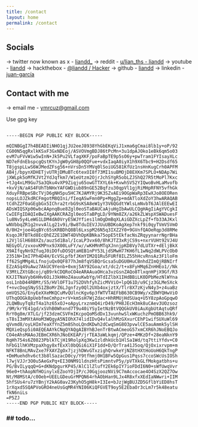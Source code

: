 ```yaml
---
title: /contact
layout: home
permalink: /contact
---
```



<h2 id="whity">Socials</h2>

-> twitter now known as x - <a href="https://x.com/lianndd_">liandd_</a>
-> reddit - <a href="https://www.reddit.com/user/lian_ths/">u/lian_ths - liandd</a> 
-> youtube - <a href="https://youtube.com/@liandd">liandd</a> 
-> hackthebox - <a href="https://app.hackthebox.com/profile/1098514">@liandd / Hacker</a>
-> github - <a href="https://github.com/liandd">liandd</a>
-> linkedin - <a href="https://www.linkedin.com/in/juan-garciaa2/">juan-garcía</a>


<h2 id="whity">Contact with me</h2>


-> email me - <a  href="mailto:ymrcuz@gmail.com">ymrcuz@gmail.com</a>

Use gpg key
```

-----BEGIN PGP PUBLIC KEY BLOCK-----

mQINBGgI7h4BEADIiNHO1qjJU2eeJ8938YhGbEKqViJ1xma6gCmai8lb1y+oP/92
CG00N5qgRxlkKSxF3GxNDEoj/ASVOVmgBDJ86tPcMn+3u1dpAJOko1eBk6qm5o03
evM7uFVvWiw5wInN+Jk5Pu2VLfagXKF/poFaBpTE9p5sO6y+pwTram1FYIsayXLc
ND7eFdnEbspcgQstKYnJgW0yGH8p0QQFue+vdxIaqA0iyX1h9X6Tbc9+H2Dsdf65
T8jgspLLwS6WJMedZFsg56+nVrsDn5YMVq0lSoiUG581KfUz1nsHnKugCrh0APFM
AB4j/bpynXDHETjvUTRjDMuBTc6texOI8f73MI1suBMOjD8EXKm7SPLO+NDAp7Wi
jXWLpk5oMfKJVt2YdJqfkm7/W1eUtzm2OjrJchSYgR5obLZJShQ27R5tMoPl7Kxc
+tJg4xLM9Gu7Sa3Qku4vXP9Ziqju65owGTTXYL6k+KvwhSV52YIQwoBvHLaMvofb
+kvVjN/aAS4FUhTbNHxYAFGWDiub89nGE52Bqfzu30qpVl1gjRiMHpRFNY5vfhGk
XduyFRBpeSBcTVjD6gNH5pu5HC7KJAMYRj9K3SZvAEi9OGpWaRp3EwXJo8OEORen
nopsLOJZkdRCFmgotM8QIni/fIeqASwFmn0Pp+MggZp+mdATloXdZoY3hwARAQAB
tCdhZ2F0aGEgbGx5IChra2trbG9sKSA8eW1yY3V6QGdtYWlsLmNvbT6JAlEEEwEI
ADsWIQSXp06wbcAApnqBue8Zgl0eoSTaBAUCaAjuHgIbAwULCQgHAgIiAgYVCgkI
CwIEFgIDAQIeBwIXgAAKCRAZgl0eoSTaBPgLD/9YNm8ZX/a26kZLWspXSWADuesF
lu8Nv5y4LeWG1LDM4dA0VryESWJYfies1lmOgDmBqXLAiGDZXcLpZf+fb33AJKxl
wNVbbqZR1g2nvvAlLg21v9i/Bw8TduIEVJJUuUBDKoAgXep7nkf9i0qyTVmVSVmO
0/0H2+joe4GqBYc65sKRBDhQ8Bl6LxspM26N5q3IXZ2Y0+9GVnfQAOeRqp3d8RMe
KsqoJRfBTkd8EcQhEZ2E1DWT4DVhDpKBNka75opE5tEkfacNsZRqyynarrNgrBHa
i2VjlGlH688XZs/auzSd1Bal/IcaLP3vx60/8hKJTZ3xRjCS9s+nxrVUHt92VJ4U
NEGyOl/zvxovKMPnx9JX00LuFY/w//wKHMnMTqXJnnjpKD8Vy7dLUTXr+dEljBkX
X9AIfqyNn9ZfuqJ0iDOfuDOSQtaHEB1nPY53LjdSMwH77KH6fL1wNq2dWLPVcOb0
2351N+ImI7Ph4D4H/EcVSLpfbfJKmYIM2Q1Ru5FURf8ILZ55hHcvRnsAz3F1loFm
ff62SgMMg4LLfnojuQx0QF877hJm8fqVSBQrGcsa5uDGU0HuCBnhdZImQjRBNIrf
EZzASq49uAwz7AkUC9Yenb+0xmj5AY92Goa/xt/dc2/t+x8FyHMq6ZnHHEo1//Nk
V3MtLZXtGBcoj/qB9rkCDQRoCO4eARAAuaOHca3vzGsnZAQo8TlxqnHPjX9Gf/R3
KXJITNaVyb6HHv6OiJ3kHHoZ4auuKwbYg/HTdIZlbX1IHdBBiLK0DPbMezNlWYna
osL1nbD44RBMt/S5/HVlOFT1u7S2DVhfyhZicMVViO+lpQ61D/u9Cjz3GLMeSXck
f+nvcDogSNySS1ZBoMrZ6LJgnfzy0Ql2UXb4oxjztX/Tlr8X7zKjvN4y3+z4uaBz
omVQS2G/EnyEeXXeMKQCuMvQUlncKgv6p3fWTVTAEFbB630CB9Wy/xZBWYQHwViO
UThqOOGk8pUebfmeCmhpz+rV+kmSsH7WjZdac+HhRMUjHdSUaq+U5Y8zpAoGpqwO
2LQWBuyTq8zT4a1hz65xOJ+oApyLrxznmQ4irD49/PH8JEcH3mk8uCAev3UOzsoz
/9M/krYE41gd/xSVhB0Whxnd7T9u40iYSyIetNzBtVQQGkUV0iAuXgbUtAqtuQRf
RrY0g8m/XTLG/jf23dzmCSVFmIKcpoQoMSdDx13vunhwSlxWKuchzPmOBB63hk9/
sT8sI3mMXtAHoM3WQgyA5NIOhX74lidIDvQ4vlalhMzGXxurCEhP1wifSUXuWl69
qVvmd8/oyLHIm7eaXfYnZ5m8ShoLQndKDwh2dCwqSmG8O3pvwlCE5auAmmk5ylSH
MQXieQsp5i0AEQEAAYkCNgQYAQgAIBYhBJenTrBtwACmeoG57xmCXR6hJNoEBQJo
CO4eAhsMAAoJEBmCXR6hJNoEKEAP/jrTEA3aWLkqmj/QPze+4MKzDf+28eaNknY9
RqHh754s6Z0823PblkTCjH19RolpXq3Kw1zldhkUcb1HlSa1Wd/tq7ttiYfdv+C0
hFbG1lhKVMzpaXhgy8xfExXl0bQGi6iX1F1dd+D/QrTra41J5oq/QjOxixrvpm+m
NFKT8BnLMAvZxe7FXAYZgOx7jzjhDWvGTxzighQrwkeYjNZ8tHXtHoUoH6QkTngP
+DmMuehdhv6ct3b8lSazacD0cy/Y9tfhmj0H1BFw5QpGus1Pqss7ccoSWcUsIOSh
l7wjVJJr3O0u5AeGxPq+EI30NM91ldnzHtsPimntvP5y/pVTXkGLfMokgatbhs+u
PG/BvILyqqQ+G+dKNdpgurKP45/AlC1lZlufY2Ek6pIY7ioFDdI6N0+sWfUwqVvr
96e0+thAopNfHOinylxEZooYOjIP/cJ0GqjoozNVi9C7mAccocae4O4SzX2QZ7Ow
Nt/M8MStA/c0Oeb+UEELGDeuGrMPQN64rhAObHan9LJx4R8xfxXEdIaNWwri+IIM
5hfSUs4ru7zYBnjY2kAG0av23KyhO5gH8k+I3Ie+bJzjWgBUJZD5GflbYiED8hsT
1rXqxd5SQAPVoGRO4neUsGqMR4YNI06KiQFGVET9oy5E2EbaOr3cLm7r5k48eatu
fkN6niLs
=P5ZJ
-----END PGP PUBLIC KEY BLOCK-----

```

<h3 class="verde">## todo...</h3>
